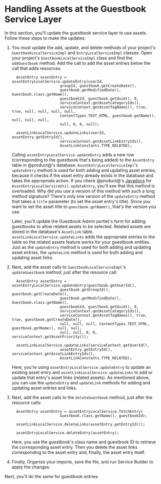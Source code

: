 # Handling Assets at the Guestbook Service Layer [](id=handling-assets-at-the-guestbook-service-layer)

In this section, you'll update the guestbook service layer to use assets. Follow 
these steps to make the updates:

1.  You must update the add, update, and delete methods of your project's
    `GuestbookLocalServiceImpl` and `EntryLocalServiceImpl` classes. Open your
    project's `GuestbookLocalServiceImpl` class and find the `addGuestbook` 
    method. Add the call to add the asset entries below the call that adds
    resources: 

          AssetEntry assetEntry = assetEntryLocalService.updateEntry(userId,
                              groupId, guestbook.getCreateDate(),
                              guestbook.getModifiedDate(), Guestbook.class.getName(),
                              guestbookId, guestbook.getUuid(), 0,
                              serviceContext.getAssetCategoryIds(),
                              serviceContext.getAssetTagNames(), true, true, null, null, null, null,
                              ContentTypes.TEXT_HTML, guestbook.getName(), null, null, null,
                              null, 0, 0, null);

          assetLinkLocalService.updateLinks(userId, assetEntry.getEntryId(),
                              serviceContext.getAssetLinkEntryIds(),
                              AssetLinkConstants.TYPE_RELATED);


    Calling `assetEntryLocalService.updateEntry` adds a new row (corresponding
    to the guestbook that's being added) to the `AssetEntry` table in
    @product@'s database. `AssetEntryLocalServiceImpl`'s `updateEntry` method
    is used for both adding and updating asset entries, because it checks if the
    asset entry already exists in the database and takes the appropriate action.
    If you check @product@'s
    [Javadocs](https://docs.liferay.com/portal/7.0-latest/javadocs/) for
    `AssetEntryLocalServiceUtil.updateEntry`, you'll see that this method is
    overloaded. Why did you use a version of this method with such a long
    method signature? There's only one version of the `updateEntry` method that
    takes a `title` parameter (to set the asset entry's title). Since you want
    to set the asset title to `guestbook.getName()`, that's the version you use.

    Later, you'll update the Guestbook Admin portlet's form for adding
    guestbooks to allow related assets to be selected. Related assets are stored
    in the database's `AssetLink` table. `assetLinkLocalService.updateLinks`
    adds the appropriate entries to the table so the related assets feature
    works for your guestbook entities. Just as the `updateEntry` method is used
    for both adding and updating asset entries, the `updateLink` method is used
    for both adding and updating asset links.

2.  Next, add the asset calls to `GuestbookLocalServiceImpl`'s `updateGuestbook`
    method, just after the resource call:

          AssetEntry assetEntry = assetEntryLocalService.updateEntry(guestbook.getUserId(),
                              guestbook.getGroupId(), guestbook.getCreateDate(),
                              guestbook.getModifiedDate(), Guestbook.class.getName(),
                              guestbookId, guestbook.getUuid(), 0,
                              serviceContext.getAssetCategoryIds(),
                              serviceContext.getAssetTagNames(), true, true, guestbook.getCreateDate(), 
                              null, null, null, ContentTypes.TEXT_HTML, guestbook.getName(), null, null, 
                              null, null, 0, 0, serviceContext.getAssetPriority());

          assetLinkLocalService.updateLinks(serviceContext.getUserId(),
                              assetEntry.getEntryId(), serviceContext.getAssetLinkEntryIds(),
                              AssetLinkConstants.TYPE_RELATED);

    Here, you're using `assetEntryLocalService.updateEntry` to update an
    existing asset entry and `assetLinkLocalService.updateLinks` to add or
    update that entry's asset links (related assets). As mentioned above, you
    can use the `updateEntry` and `updateLink` methods for adding and updating
    asset entries and links. 

3.  Next, add the asset calls to the `deleteGuestbook` method, just after the
    resource calls:

          AssetEntry assetEntry = assetEntryLocalService.fetchEntry(
                              Guestbook.class.getName(), guestbookId);

          assetLinkLocalService.deleteLinks(assetEntry.getEntryId());

          assetEntryLocalService.deleteEntry(assetEntry);


    Here, you use the guestbook's class name and guestbook ID to retrieve the
    corresponding asset entry. Then you delete the asset links corresponding to 
    the asset entry and, finally, the asset entry itself. 
 
4.  Finally, Organize your imports, save the file, and run Service Builder to
    apply the changes.

Next, you'll do the same for guestbook entries. 
